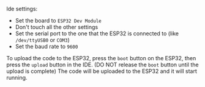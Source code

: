 Ide settings:

- Set the board to `ESP32 Dev Module`
- Don't touch all the other settings
- Set the serial port to the one that the ESP32 is connected to (like `/dev/ttyUSB0` or `COM3`)
- Set the baud rate to `9600`

To upload the code to the ESP32, press the `boot` button on the ESP32, then press the `upload` button in the IDE. (DO NOT release the `boot` button until the upload is complete)
The code will be uploaded to the ESP32 and it will start running.